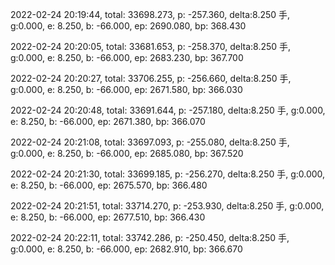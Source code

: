 2022-02-24 20:19:44, total: 33698.273, p: -257.360, delta:8.250 手, g:0.000, e: 8.250, b: -66.000, ep: 2690.080, bp: 368.430

2022-02-24 20:20:05, total: 33681.653, p: -258.370, delta:8.250 手, g:0.000, e: 8.250, b: -66.000, ep: 2683.230, bp: 367.700

2022-02-24 20:20:27, total: 33706.255, p: -256.660, delta:8.250 手, g:0.000, e: 8.250, b: -66.000, ep: 2671.580, bp: 366.030

2022-02-24 20:20:48, total: 33691.644, p: -257.180, delta:8.250 手, g:0.000, e: 8.250, b: -66.000, ep: 2671.380, bp: 366.070

2022-02-24 20:21:08, total: 33697.093, p: -255.080, delta:8.250 手, g:0.000, e: 8.250, b: -66.000, ep: 2685.080, bp: 367.520

2022-02-24 20:21:30, total: 33699.185, p: -256.270, delta:8.250 手, g:0.000, e: 8.250, b: -66.000, ep: 2675.570, bp: 366.480

2022-02-24 20:21:51, total: 33714.270, p: -253.930, delta:8.250 手, g:0.000, e: 8.250, b: -66.000, ep: 2677.510, bp: 366.430

2022-02-24 20:22:11, total: 33742.286, p: -250.450, delta:8.250 手, g:0.000, e: 8.250, b: -66.000, ep: 2682.910, bp: 366.670